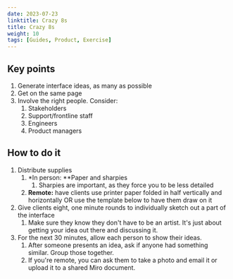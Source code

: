 ```yaml
---
date: 2023-07-23
linktitle: Crazy 8s
title: Crazy 8s
weight: 10
tags: [Guides, Product, Exercise]
---
```


## Key points

1. Generate interface ideas, as many as possible
2. Get on the same page
3. Involve the right people. Consider:
    1. Stakeholders
    2. Support/frontline staff
    3. Engineers
    4. Product managers

## How to do it

1. Distribute supplies
    1. *In person: **Paper and sharpies
        1. Sharpies are important, as they force you to be less detailed
    2. **Remote:** have clients use printer paper folded in half vertically and horizontally OR use the template below to have them draw on it
2. Give clients eight, one minute rounds to individually sketch out a part of the interface
    1. Make sure they know they don't have to be an artist. It's just about getting your idea out there and discussing it.
3. For the next 30 minutes, allow each person to show their ideas.
    1. After someone presents an idea, ask if anyone had something similar. Group those together.
    2. If you're remote, you can ask them to take a photo and email it or upload it to a shared Miro document.
